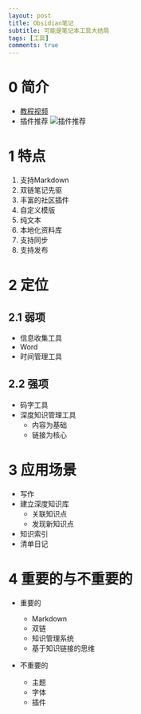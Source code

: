 ```yaml
---
layout: post
title: Obsidian笔记
subtitle: 可能是笔记本工具大结局
tags: [工具]
comments: true
---
```


# 0 简介
- [教程视频](https://www.bilibili.com/video/BV1H44y1n71k/?spm_id_from=333.788.recommend_more_video.1)
- 插件推荐
![插件推荐](https://s2.loli.net/2022/04/30/zmkijXJSexVI7p6.png)

# 1 特点
1. 支持Markdown
2. 双链笔记先驱
3. 丰富的社区插件
4. 自定义模版
5. 纯文本
6. 本地化资料库
7. 支持同步
8. 支持发布

# 2 定位
## 2.1 弱项
- 信息收集工具
- Word
- 时间管理工具

## 2.2 强项
- 码字工具
- 深度知识管理工具
	- 内容为基础
	- 链接为核心


# 3 应用场景
- 写作
- 建立深度知识库
	- 关联知识点
	- 发现新知识点
- 知识索引
- 清单日记


# 4 重要的与不重要的
- 重要的
	- Markdown
	- 双链
	- 知识管理系统
	- 基于知识链接的思维

- 不重要的
	- 主题
	- 字体
	- 插件
